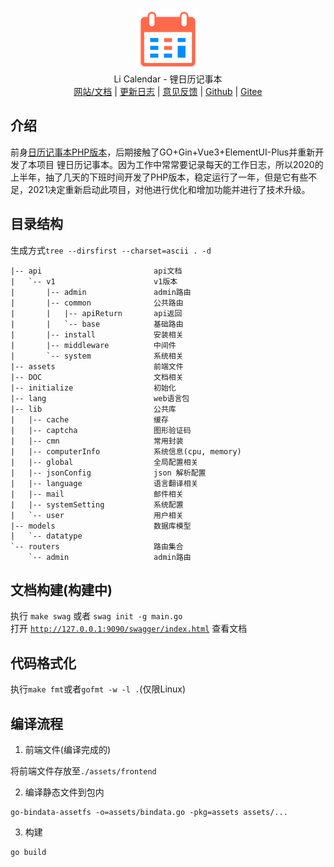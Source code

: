 

<p align="center">
<img alt="li calendar" src="./readme_src/logo.png" width="100px" />
<br>
Li Calendar - 锂日历记事本
<br>
<a title="官方文档地址" target="_blank" href="http://hslr.gitee.io/doc_enian_blog">网站/文档</a> |
<a title="更新日志" target="_blank" href="http://hslr.gitee.io/doc_enian_blog/update_log">更新日志</a> |
<a title="意见反馈" target="_blank" href="https://support.qq.com/product/412977">意见反馈</a> |
<a title="Github" target="_blank" href="https://github.com/hslr-s/enian_blog">Github</a> |
<a title="Gitee" target="_blank" href="https://gitee.com/hslr/enian_blog">Gitee</a> 
</p>



## 介绍

前身[日历记事本PHP版本](https://gitee.com/hslr/calendar_notepad)，后期接触了GO+Gin+Vue3+ElementUI-Plus并重新开发了本项目 锂日历记事本。因为工作中常常要记录每天的工作日志，所以2020的上半年，抽了几天的下班时间开发了PHP版本，稳定运行了一年，但是它有些不足，2021决定重新启动此项目，对他进行优化和增加功能并进行了技术升级。

## 目录结构

生成方式`tree --dirsfirst --charset=ascii . -d`
```
|-- api                         api文档
|   `-- v1                      v1版本
|       |-- admin               admin路由
|       |-- common              公共路由
|       |   |-- apiReturn       api返回
|       |   `-- base            基础路由
|       |-- install             安装相关
|       |-- middleware          中间件
|       `-- system              系统相关
|-- assets                      前端文件
|-- DOC                         文档相关
|-- initialize                  初始化
|-- lang                        web语言包
|-- lib                         公共库
|   |-- cache                   缓存
|   |-- captcha                 图形验证码
|   |-- cmn                     常用封装
|   |-- computerInfo            系统信息(cpu, memory)
|   |-- global                  全局配置相关
|   |-- jsonConfig              json 解析配置
|   |-- language                语言翻译相关
|   |-- mail                    邮件相关
|   |-- systemSetting           系统配置
|   `-- user                    用户相关
|-- models                      数据库模型
|   `-- datatype
`-- routers                     路由集合
    `-- admin                   admin路由
```

## 文档构建(构建中)
执行 `make swag` 或者 `swag init -g main.go` </br>
打开 [`http://127.0.0.1:9090/swagger/index.html`](http://127.0.0.1:9090/swagger/index.html) 查看文档

## 代码格式化
执行`make fmt`或者`gofmt -w -l .`(仅限Linux)

## 编译流程

1. 前端文件(编译完成的)

将前端文件存放至`./assets/frontend`

2. 编译静态文件到包内

```
go-bindata-assetfs -o=assets/bindata.go -pkg=assets assets/...
```

3. 构建

```
go build
```
